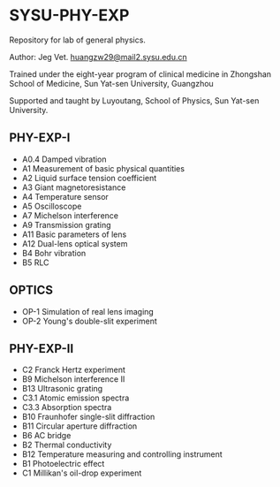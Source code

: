 # SYSU-PHY-EXP

Repository for lab of general physics.

Author: Jeg Vet. huangzw29@mail2.sysu.edu.cn

Trained under the eight-year program of clinical medicine in Zhongshan School of Medicine, Sun Yat-sen University, Guangzhou

Supported and taught by Luyoutang, School of Physics, Sun Yat-sen University.
## PHY-EXP-I

- A0.4 Damped vibration
- A1 Measurement of basic physical quantities
- A2 Liquid surface tension coefficient
- A3 Giant magnetoresistance
- A4 Temperature sensor
- A5 Oscilloscope
- A7 Michelson interference
- A9 Transmission grating
- A11 Basic parameters of lens
- A12 Dual-lens optical system
- B4 Bohr vibration
- B5 RLC

## OPTICS

- OP-1 Simulation of real lens imaging
- OP-2 Young's double-slit experiment

## PHY-EXP-II

- C2 Franck Hertz experiment
- B9 Michelson interference II
- B13 Ultrasonic grating
- C3.1 Atomic emission spectra
- C3.3 Absorption spectra
- B10 Fraunhofer single-slit diffraction
- B11 Circular aperture diffraction
- B6 AC bridge
- B2 Thermal conductivity
- B12 Temperature measuring and controlling instrument
- B1 Photoelectric effect
- C1 Millikan's oil-drop experiment
